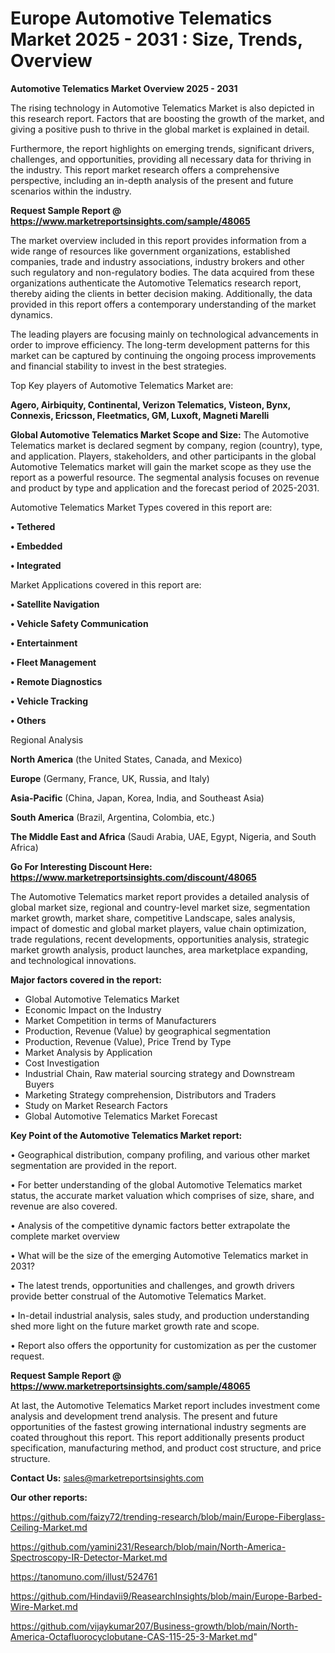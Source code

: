 # Europe Automotive Telematics Market 2025 - 2031 : Size, Trends, Overview

<Strong> Automotive Telematics Market Overview 2025 - 2031</strong>

The rising technology in Automotive Telematics Market is also depicted in this research report. Factors that are boosting the growth of the market, and giving a positive push to thrive in the global market is explained in detail.

Furthermore, the report highlights on emerging trends, significant drivers, challenges, and opportunities, providing all necessary data for thriving in the industry. This report market research offers a comprehensive perspective, including an in-depth analysis of the present and future scenarios within the industry.

<strong>Request Sample Report @ <a href=https://www.marketreportsinsights.com/sample/48065>https://www.marketreportsinsights.com/sample/48065</a></strong>

The market overview included in this report provides information from a wide range of resources like government organizations, established companies, trade and industry associations, industry brokers and other such regulatory and non-regulatory bodies. The data acquired from these organizations authenticate the Automotive Telematics research report, thereby aiding the clients in better decision making. Additionally, the data provided in this report offers a contemporary understanding of the market dynamics.

The leading players are focusing mainly on technological advancements in order to improve efficiency. The long-term development patterns for this market can be captured by continuing the ongoing process improvements and financial stability to invest in the best strategies.

Top Key players of Automotive Telematics Market are:

<strong>Agero, Airbiquity, Continental, Verizon Telematics, Visteon, Bynx, Connexis, Ericsson, Fleetmatics, GM, Luxoft, Magneti Marelli</strong>

<strong><b>Global Automotive Telematics Market Scope and Size:</b></strong>
The Automotive Telematics market is declared segment by company, region (country), type, and application. Players, stakeholders, and other participants in the global Automotive Telematics market will gain the market scope as they use the report as a powerful resource. The segmental analysis focuses on revenue and product by type and application and the forecast period of 2025-2031.

Automotive Telematics Market Types covered in this report are:

<strong>•  Tethered

•  Embedded

•  Integrated</strong>

Market Applications covered in this report are:

<strong>•  Satellite Navigation

•  Vehicle Safety Communication

•  Entertainment

•  Fleet Management

•  Remote Diagnostics

•  Vehicle Tracking

•  Others</strong> 

Regional Analysis

<strong>North America</strong> (the United States, Canada, and Mexico)

<strong>Europe</strong> (Germany, France, UK, Russia, and Italy)

<strong>Asia-Pacific</strong> (China, Japan, Korea, India, and Southeast Asia)

<strong>South America</strong> (Brazil, Argentina, Colombia, etc.)

<strong>The Middle East and Africa</strong> (Saudi Arabia, UAE, Egypt, Nigeria, and South Africa)

<strong>Go For Interesting Discount Here: <a href=https://www.marketreportsinsights.com/discount/48065>https://www.marketreportsinsights.com/discount/48065</a></strong>

The Automotive Telematics market report provides a detailed analysis of global market size, regional and country-level market size, segmentation market growth, market share, competitive Landscape, sales analysis, impact of domestic and global market players, value chain optimization, trade regulations, recent developments, opportunities analysis, strategic market growth analysis, product launches, area marketplace expanding, and technological innovations.

<strong><b>Major factors covered in the report:</b></strong>
<ul>
  <li>Global Automotive Telematics Market </li>
  <li>Economic Impact on the Industry</li>
  <li>Market Competition in terms of Manufacturers</li>
  <li>Production, Revenue (Value) by geographical segmentation</li>
  <li>Production, Revenue (Value), Price Trend by Type</li>
  <li>Market Analysis by Application</li>
  <li>Cost Investigation</li>
  <li>Industrial Chain, Raw material sourcing strategy and Downstream Buyers</li>
  <li>Marketing Strategy comprehension, Distributors and Traders</li>
  <li>Study on Market Research Factors</li>
  <li>Global Automotive Telematics Market Forecast</li>
</ul>

<strong><b>Key Point of the Automotive Telematics Market report:</b></strong>

• Geographical distribution, company profiling, and various other market segmentation are provided in the report.

• For better understanding of the global Automotive Telematics market status, the accurate market valuation which comprises of size, share, and revenue are also covered.

• Analysis of the competitive dynamic factors better extrapolate the complete market overview

• What will be the size of the emerging Automotive Telematics market in 2031?

• The latest trends, opportunities and challenges, and growth drivers provide better construal of the Automotive Telematics Market.

• In-detail industrial analysis, sales study, and production understanding shed more light on the future market growth rate and scope.

• Report also offers the opportunity for customization as per the customer request.

<strong>Request Sample Report @ <a href=https://www.marketreportsinsights.com/sample/48065>https://www.marketreportsinsights.com/sample/48065</a></strong>

At last, the Automotive Telematics Market report includes investment come analysis and development trend analysis. The present and future opportunities of the fastest growing international industry segments are coated throughout this report. This report additionally presents product specification, manufacturing method, and product cost structure, and price structure.

<strong>Contact Us:</strong>
sales@marketreportsinsights.com

<strong>Our other reports:</strong>

<a href=https://github.com/faizy72/trending-research/blob/main/Europe-Fiberglass-Ceiling-Market.md>https://github.com/faizy72/trending-research/blob/main/Europe-Fiberglass-Ceiling-Market.md</a>

<a href=https://github.com/yamini231/Research/blob/main/North-America-Spectroscopy-IR-Detector-Market.md>https://github.com/yamini231/Research/blob/main/North-America-Spectroscopy-IR-Detector-Market.md</a>

<a href=https://tanomuno.com/illust/524761>https://tanomuno.com/illust/524761</a>

<a href=https://github.com/Hindavii9/ReasearchInsights/blob/main/Europe-Barbed-Wire-Market.md>https://github.com/Hindavii9/ReasearchInsights/blob/main/Europe-Barbed-Wire-Market.md</a>

<a href=https://github.com/vijaykumar207/Business-growth/blob/main/North-America-Octafluorocyclobutane-CAS-115-25-3-Market.md>https://github.com/vijaykumar207/Business-growth/blob/main/North-America-Octafluorocyclobutane-CAS-115-25-3-Market.md</a>"
